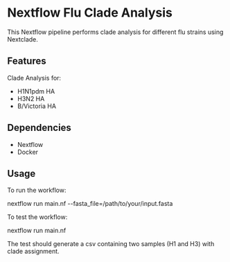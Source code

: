# Nextflow Flu Clade Analysis

This Nextflow pipeline performs clade analysis for different flu strains using Nextclade.

## Features

Clade Analysis for:
- H1N1pdm HA
- H3N2 HA
- B/Victoria HA


## Dependencies

- Nextflow
- Docker

## Usage

To run the workflow:


nextflow run main.nf --fasta_file=/path/to/your/input.fasta

To test the workflow:

nextflow run main.nf

The test should generate a csv containing two samples (H1 and H3) with clade assignment. 

